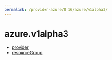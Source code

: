 ```yaml
---
permalink: /provider-azure/0.16/azure/v1alpha3/
---
```


# azure.v1alpha3



* [provider](provider.md)
* [resourceGroup](resourceGroup.md)